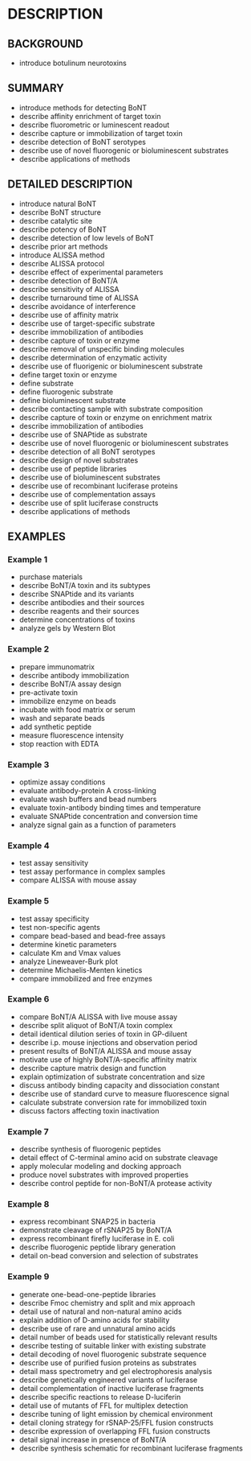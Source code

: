 # DESCRIPTION

## BACKGROUND

- introduce botulinum neurotoxins

## SUMMARY

- introduce methods for detecting BoNT
- describe affinity enrichment of target toxin
- describe fluorometric or luminescent readout
- describe capture or immobilization of target toxin
- describe detection of BoNT serotypes
- describe use of novel fluorogenic or bioluminescent substrates
- describe applications of methods

## DETAILED DESCRIPTION

- introduce natural BoNT
- describe BoNT structure
- describe catalytic site
- describe potency of BoNT
- describe detection of low levels of BoNT
- describe prior art methods
- introduce ALISSA method
- describe ALISSA protocol
- describe effect of experimental parameters
- describe detection of BoNT/A
- describe sensitivity of ALISSA
- describe turnaround time of ALISSA
- describe avoidance of interference
- describe use of affinity matrix
- describe use of target-specific substrate
- describe immobilization of antibodies
- describe capture of toxin or enzyme
- describe removal of unspecific binding molecules
- describe determination of enzymatic activity
- describe use of fluorigenic or bioluminescent substrate
- define target toxin or enzyme
- define substrate
- define fluorogenic substrate
- define bioluminescent substrate
- describe contacting sample with substrate composition
- describe capture of toxin or enzyme on enrichment matrix
- describe immobilization of antibodies
- describe use of SNAPtide as substrate
- describe use of novel fluorogenic or bioluminescent substrates
- describe detection of all BoNT serotypes
- describe design of novel substrates
- describe use of peptide libraries
- describe use of bioluminescent substrates
- describe use of recombinant luciferase proteins
- describe use of complementation assays
- describe use of split luciferase constructs
- describe applications of methods

## EXAMPLES

### Example 1

- purchase materials
- describe BoNT/A toxin and its subtypes
- describe SNAPtide and its variants
- describe antibodies and their sources
- describe reagents and their sources
- determine concentrations of toxins
- analyze gels by Western Blot

### Example 2

- prepare immunomatrix
- describe antibody immobilization
- describe BoNT/A assay design
- pre-activate toxin
- immobilize enzyme on beads
- incubate with food matrix or serum
- wash and separate beads
- add synthetic peptide
- measure fluorescence intensity
- stop reaction with EDTA

### Example 3

- optimize assay conditions
- evaluate antibody-protein A cross-linking
- evaluate wash buffers and bead numbers
- evaluate toxin-antibody binding times and temperature
- evaluate SNAPtide concentration and conversion time
- analyze signal gain as a function of parameters

### Example 4

- test assay sensitivity
- test assay performance in complex samples
- compare ALISSA with mouse assay

### Example 5

- test assay specificity
- test non-specific agents
- compare bead-based and bead-free assays
- determine kinetic parameters
- calculate Km and Vmax values
- analyze Lineweaver-Burk plot
- determine Michaelis-Menten kinetics
- compare immobilized and free enzymes

### Example 6

- compare BoNT/A ALISSA with live mouse assay
- describe split aliquot of BoNT/A toxin complex
- detail identical dilution series of toxin in GP-diluent
- describe i.p. mouse injections and observation period
- present results of BoNT/A ALISSA and mouse assay
- motivate use of highly BoNT/A-specific affinity matrix
- describe capture matrix design and function
- explain optimization of substrate concentration and size
- discuss antibody binding capacity and dissociation constant
- describe use of standard curve to measure fluorescence signal
- calculate substrate conversion rate for immobilized toxin
- discuss factors affecting toxin inactivation

### Example 7

- describe synthesis of fluorogenic peptides
- detail effect of C-terminal amino acid on substrate cleavage
- apply molecular modeling and docking approach
- produce novel substrates with improved properties
- describe control peptide for non-BoNT/A protease activity

### Example 8

- express recombinant SNAP25 in bacteria
- demonstrate cleavage of rSNAP25 by BoNT/A
- express recombinant firefly luciferase in E. coli
- describe fluorogenic peptide library generation
- detail on-bead conversion and selection of substrates

### Example 9

- generate one-bead-one-peptide libraries
- describe Fmoc chemistry and split and mix approach
- detail use of natural and non-natural amino acids
- explain addition of D-amino acids for stability
- describe use of rare and unnatural amino acids
- detail number of beads used for statistically relevant results
- describe testing of suitable linker with existing substrate
- detail decoding of novel fluorogenic substrate sequence
- describe use of purified fusion proteins as substrates
- detail mass spectrometry and gel electrophoresis analysis
- describe genetically engineered variants of luciferase
- detail complementation of inactive luciferase fragments
- describe specific reactions to release D-luciferin
- detail use of mutants of FFL for multiplex detection
- describe tuning of light emission by chemical environment
- detail cloning strategy for rSNAP-25/FFL fusion constructs
- describe expression of overlapping FFL fusion constructs
- detail signal increase in presence of BoNT/A
- describe synthesis schematic for recombinant luciferase fragments

